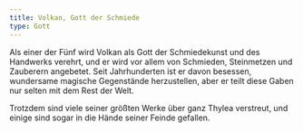 ```yaml
---
title: Volkan, Gott der Schmiede
type: Gott
---
```


Als einer der Fünf wird Volkan als Gott der Schmiedekunst und des Handwerks
verehrt, und er wird vor allem von Schmieden, Steinmetzen und Zauberern
angebetet. Seit Jahrhunderten ist er davon besessen, wundersame magische
Gegenstände herzustellen, aber er teilt diese Gaben nur selten mit dem Rest der
Welt.

Trotzdem sind viele seiner größten Werke über ganz Thylea verstreut, und einige
sind sogar in die Hände seiner Feinde gefallen.
